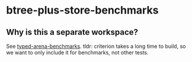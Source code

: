 # btree-plus-store-benchmarks

## Why is this a separate workspace?

See [typed-arena-benchmarks](https://github.com/thomcc/rust-typed-arena/blob/master/benches/README.md). tldr: criterion takes a long time to build, so we want to only include it for benchmarks, not other tests.